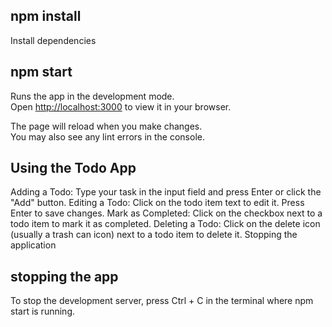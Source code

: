 
## npm install
Install dependencies

## npm start
Runs the app in the development mode.\
Open [http://localhost:3000](http://localhost:3000) to view it in your browser.

The page will reload when you make changes.\
You may also see any lint errors in the console.

## Using the Todo App

Adding a Todo: Type your task in the input field and press Enter or click the "Add" button.
Editing a Todo: Click on the todo item text to edit it. Press Enter to save changes.
Mark as Completed: Click on the checkbox next to a todo item to mark it as completed.
Deleting a Todo: Click on the delete icon (usually a trash can icon) next to a todo item to delete it.
Stopping the application
## stopping the app
To stop the development server, press Ctrl + C in the terminal where npm start is running.
